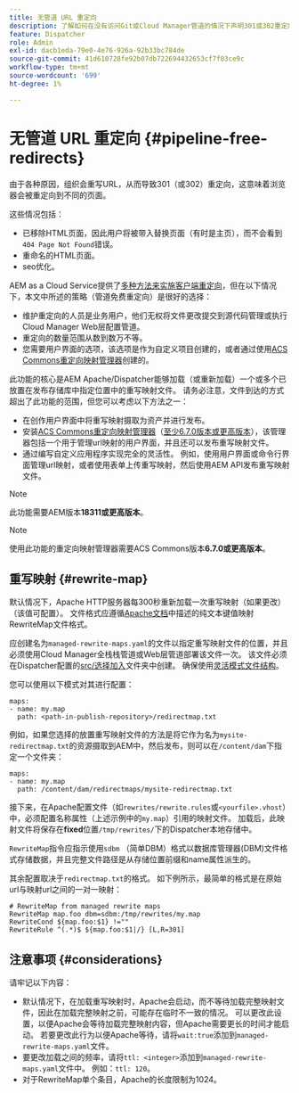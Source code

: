 ```yaml
---
title: 无管道 URL 重定向
description: 了解如何在没有访问Git或Cloud Manager管道的情况下声明301或302重定向。
feature: Dispatcher
role: Admin
exl-id: dacb1eda-79e0-4e76-926a-92b33bc784de
source-git-commit: 41d610728fe92b07db722694432653cf7f03ce9c
workflow-type: tm+mt
source-wordcount: '699'
ht-degree: 1%

---
```


# 无管道 URL 重定向 {#pipeline-free-redirects}

由于各种原因，组织会重写URL，从而导致301（或302）重定向，这意味着浏览器会被重定向到不同的页面。

这些情况包括：

* 已移除HTML页面，因此用户将被带入替换页面（有时是主页），而不会看到`404 Page Not Found`错误。
* 重命名的HTML页面。
* seo优化。

AEM as a Cloud Service提供了[多种方法来实施客户端重定向](https://experienceleague.adobe.com/en/docs/experience-manager-learn/foundation/administration/url-redirection)，但在以下情况下，本文中所述的策略（管道免费重定向）是很好的选择：

* 维护重定向的人员是业务用户，他们无权将文件更改提交到源代码管理或执行Cloud Manager Web层配置管道。
* 重定向的数量范围从数到数万不等。
* 您需要用户界面的选项，该选项是作为自定义项目创建的，或者通过使用[ACS Commons重定向映射管理器](https://adobe-consulting-services.github.io/acs-aem-commons/features/redirect-map-manager/index.html)创建的。

此功能的核心是AEM Apache/Dispatcher能够加载（或重新加载）一个或多个已放置在发布存储库中指定位置中的重写映射文件。 请务必注意，文件到达的方式超出了此功能的范围，但您可以考虑以下方法之一：

* 在创作用户界面中将重写映射摄取为资产并进行发布。
* 安装[ACS Commons重定向映射管理器](https://adobe-consulting-services.github.io/acs-aem-commons/features/redirect-map-manager/index.html)（[至少6.7.0版本或更高版本](https://github.com/Adobe-Consulting-Services/acs-aem-commons/releases)），该管理器包括一个用于管理url映射的用户界面，并且还可以发布重写映射文件。
* 通过编写自定义应用程序实现完全的灵活性。 例如，使用用户界面或命令行界面管理url映射，或者使用表单上传重写映射，然后使用AEM API发布重写映射文件。

>[!NOTE]
> 此功能需要AEM版本&#x200B;**18311或更高版本**。

>[!NOTE]
> 使用此功能的重定向映射管理器需要ACS Commons版本&#x200B;**6.7.0或更高版本**。

## 重写映射 {#rewrite-map}

默认情况下，Apache HTTP服务器每300秒重新加载一次重写映射（如果更改）（该值可配置）。 文件格式应遵循[Apache文档](https://httpd.apache.org/docs/2.4/rewrite/rewritemap.html#txt)中描述的纯文本键值映射RewriteMap文件格式。

应创建名为`managed-rewrite-maps.yaml`的文件以指定重写映射文件的位置，并且必须使用Cloud Manager全栈栈管道或Web层管道部署该文件一次。 该文件必须在Dispatcher配置的[src/选择加入](https://github.com/adobe/aem-project-archetype/tree/develop/src/main/archetype/dispatcher.cloud/src/opt-in)文件夹中创建。 确保使用[灵活模式文件结构](/help/implementing/dispatcher/validation-debug.md#flexible-mode-file-structure)。

您可以使用以下模式对其进行配置：

```
maps:
- name: my.map
  path: <path-in-publish-repository>/redirectmap.txt
```

例如，如果您选择的放置重写映射文件的方法是将它作为名为`mysite-redirectmap.txt`的资源摄取到AEM中，然后发布，则可以在`/content/dam`下指定一个文件夹：

```
maps:
- name: my.map
  path: /content/dam/redirectmaps/mysite-redirectmap.txt
```

接下来，在Apache配置文件（如`rewrites/rewrite.rules`或`<yourfile>.vhost`）中，必须配置名称属性（上述示例中的`my.map`）引用的映射文件。 加载后，此映射文件将保存在&#x200B;**fixed**&#x200B;位置`/tmp/rewrites/`下的Dispatcher本地存储中。

`RewriteMap`指令应指示使用`sdbm` （简单DBM）格式以数据库管理器(DBM)文件格式存储数据，并且完整文件路径是从存储位置前缀和name属性派生的。

其余配置取决于`redirectmap.txt`的格式。 如下例所示，最简单的格式是在原始url与映射url之间的一对一映射：

```
# RewriteMap from managed rewrite maps
RewriteMap map.foo dbm=sdbm:/tmp/rewrites/my.map
RewriteCond ${map.foo:$1} !=""
RewriteRule ^(.*)$ ${map.foo:$1|/} [L,R=301]
```


## 注意事项 {#considerations}

请牢记以下内容：

* 默认情况下，在加载重写映射时，Apache会启动，而不等待加载完整映射文件，因此在加载完整映射之前，可能存在临时不一致的情况。 可以更改此设置，以便Apache会等待加载完整映射内容，但Apache需要更长的时间才能启动。 若要更改此行为以便Apache等待，请将`wait:true`添加到`managed-rewrite-maps.yaml`文件。
* 要更改加载之间的频率，请将`ttl: <integer>`添加到`managed-rewrite-maps.yaml`文件中。 例如：`ttl: 120`。
* 对于RewriteMap单个条目，Apache的长度限制为1024。
